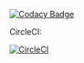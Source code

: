 [![Codacy Badge](https://api.codacy.com/project/badge/Grade/d07dd81bddb140bba2c12b227e10badc)](https://www.codacy.com/app/gaurav714/ibm-w2-buzzup-server?utm_source=github.com&amp;utm_medium=referral&amp;utm_content=gaurav714/ibm-w2-buzzup-server&amp;utm_campaign=Badge_Grade)

CircleCI:

[![CircleCI](https://circleci.com/gh/gaurav714/ibm-w2-buzzup-server.svg?style=svg)](https://circleci.com/gh/gaurav714/ibm-w2-buzzup-server)
